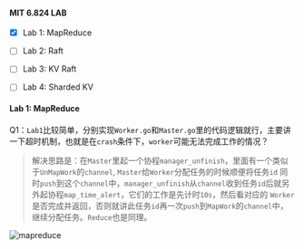 #### MIT 6.824 LAB
- [x] Lab 1: MapReduce
- [ ] Lab 2: Raft
- [ ] Lab 3: KV Raft
- [ ] Lab 4: Sharded KV


#### Lab 1: MapReduce

Q1：`Lab1`比较简单，分别实现`Worker.go`和`Master.go`里的代码逻辑就行，主要讲一下超时机制，也就是在`crash`条件下，`worker`可能无法完成工作的情况？

>   解决思路是：在`Master`里起一个协程`manager_unfinish`，里面有一个类似于`UnMapWork`的`channel`, `Master`给`Worker`分配任务的时候顺便将任务`id`
同时`push`到这个`channel`中，`manager_unfinish`从`channel`收到任务`id`后就另外起协程`map_time_alert`，它们的工作是先计时`10s`，然后看对应的
`Worker`是否完成并返回，否则就讲此任务`id`再一次`push`到`MapWork`的`channel`中，继续分配任务。`Reduce`也是同理。

![mapreduce](https://user-images.githubusercontent.com/10417157/113435914-51f2f380-9416-11eb-9589-0fcccd22b051.png)

